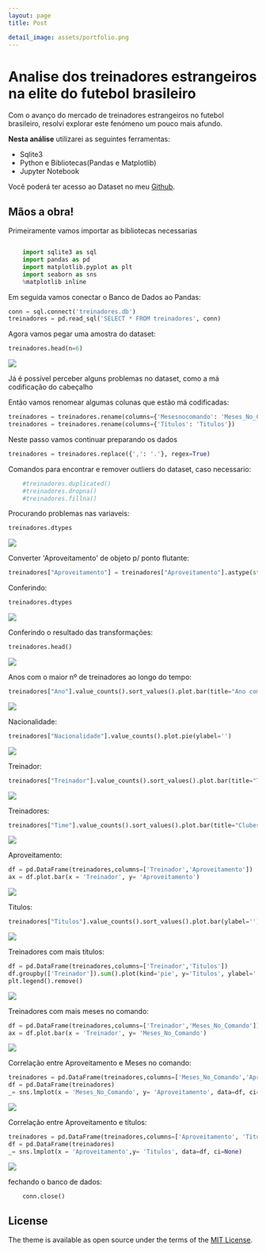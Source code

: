```yaml
---
layout: page
title: Post

detail_image: assets/portfolio.png
---
```


# Analise dos treinadores estrangeiros na elite do futebol brasileiro

Com o avanço do mercado de treinadores estrangeiros no futebol brasileiro, resolvi explorar este fenómeno um pouco mais afundo. 

**Nesta análise** utilizarei as seguintes ferramentas:

- Sqlite3
- Python e Bibliotecas(Pandas e Matplotlib)
- Jupyter Notebook

Você poderá ter acesso ao Dataset no meu [Github](https://github.com/dionatandiego11/Datasets/blob/9be198537b84862ec799c4582746ef00424d5b85/treinadores.csv).

## Mãos a obra!

Primeiramente vamos importar as bibliotecas necessarias

```python 

    import sqlite3 as sql
    import pandas as pd
    import matplotlib.pyplot as plt
    import seaborn as sns
    %matplotlib inline
```

Em seguida vamos conectar o Banco de Dados ao Pandas:
```python 
conn = sql.connect('treinadores.db')
treinadores = pd.read_sql('SELECT * FROM treinadores', conn)
```
Agora vamos pegar uma amostra do dataset:
```python 
treinadores.head(n=6)
```

<img src="post/body_1.png">

Já é possível perceber alguns problemas no dataset, como a má codificação do cabeçalho 

Então vamos renomear algumas colunas que estão má codificadas: 
```python 
treinadores = treinadores.rename(columns={'Mesesnocomando': 'Meses_No_Comando'})
treinadores = treinadores.rename(columns={'Títulos': 'Titulos'})
```
Neste passo vamos continuar preparando os dados
```python 
treinadores = treinadores.replace({',': '.'}, regex=True)
```
Comandos para encontrar e remover outliers do dataset, caso necessario:
```python 
    #treinadores.duplicated()
    #treinadores.dropna() 
    #treinadores.fillna() 
```
Procurando problemas nas variaveis: 
```python 
treinadores.dtypes
```
<img src="post/body_2.png">

Converter 'Aproveitamento' de objeto p/ ponto flutante: 
```python 
treinadores["Aproveitamento"] = treinadores["Aproveitamento"].astype(str).astype(float)
```
Conferindo:
```python 
treinadores.dtypes
```
<img src="post/body_3.png">

Conferindo o resultado das transformações:
```python 
treinadores.head()
```
<img src="post/body_4.png">

Anos com o maior nº de treinadores ao longo do tempo:
```python 
treinadores["Ano"].value_counts().sort_values().plot.bar(title="Ano com o maior nº de treindadores")
```
<img src="post/analise_1.png">

Nacionalidade:
```python 
treinadores["Nacionalidade"].value_counts().plot.pie(ylabel='')
```
<img src="post/analise_2.png">

Treinador:
```python 
treinadores["Treinador"].value_counts().sort_values().plot.bar(title="Treinador")
```
<img src="post/analise_3.png">

Treinadores:
```python 
treinadores["Time"].value_counts().sort_values().plot.bar(title="Clubes com o maior nº de Treinadores")
```
<img src="post/analise_4.png">

Aproveitamento:
```python 
df = pd.DataFrame(treinadores,columns=['Treinador','Aproveitamento'])
ax = df.plot.bar(x = 'Treinador', y= 'Aproveitamento')
```
<img src="post/analise_5.png">

Titulos:
```python 
treinadores["Titulos"].value_counts().sort_values().plot.bar(ylabel='')
```
<img src="post/analise_6.png">

Treinadores com mais títulos:
```python 
df = pd.DataFrame(treinadores,columns=['Treinador','Titulos'])
df.groupby(['Treinador']).sum().plot(kind='pie', y='Titulos', ylabel='')
plt.legend().remove()
```
<img src="post/analise_7.png">

Treinadores com mais meses no comando:
```python 
df = pd.DataFrame(treinadores,columns=['Treinador','Meses_No_Comando'])
ax = df.plot.bar(x = 'Treinador', y= 'Meses_No_Comando')
```
<img src="post/analise_8.png">

Correlação entre Aproveitamento e Meses no comando:
```python 
treinadores = pd.DataFrame(treinadores,columns=['Meses_No_Comando','Aproveitamento'])
df = pd.DataFrame(treinadores)
_= sns.lmplot(x = 'Meses_No_Comando', y= 'Aproveitamento', data=df, ci=None) 
```
<img src="post/analise_9.png">

Correlação entre Aproveitamento e títulos:
```python 
treinadores = pd.DataFrame(treinadores,columns=['Aproveitamento', 'Titulos'])
df = pd.DataFrame(treinadores)
_= sns.lmplot(x = 'Aproveitamento',y= 'Titulos', data=df, ci=None)
```
<img src="post/analise_10.png">

fechando o banco de dados:
```python 
    conn.close()
```
## License

The theme is available as open source under the terms of the [MIT License](https://opensource.org/licenses/MIT).
